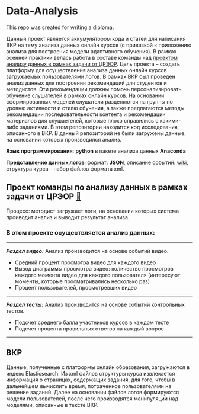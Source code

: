 # Data-Analysis
This repo was created for writing a diploma.

Данный проект является аккумулятором кода и статей для написания ВКР на тему анализа данных онлайн курсов (с привязкой к приложению анализа для построения модели адаптивного обучения).
В рамках осенней практики велась работа в составе команды над [проектом анализу данных в рамках задачи от ЦРЭОР](https://github.com/SpbSUPractiseTeam). Цель проекта – создать платформу для осуществления анализа данных онлайн курсов загружаемых пользователями логов.
В рамках ВКР был проведен анализ данных для построения рекомендаций для студентов и методистов. Эти рекомендации должны помочь персонализировать обучение слушателей в рамках онлайн курсов. На основании сформированных моделей слушатели разделяются на группы по уровню активности и стилю обучения, а также предлагаются методы рекомендации последовательности контента и рекомендации материалов для слушаетелей, которые плохо справились с какими-либо заданиями. В этом репозитории находится код исследования, описанного в ВКР. В данный репозиторий не были загружены данные, на основании которых производился анализ.

**Язык программирования**: **python** в пакете анализа данных **Anaconda**

**Представление данных логов**: формат: **JSON**, описание событий: [wiki](https://github.com/RisaMagpie/Data-Analysis/wiki/%D0%94%D0%BE%D0%BA%D1%83%D0%BC%D0%B5%D0%BD%D1%82%D0%B0%D1%86%D0%B8%D1%8F), структура курса - набор файлов формата xml.

## Проект команды по анализу данных в рамках задачи от ЦРЭОР [:page_facing_up:](https://github.com/SpbSUPractiseTeam)
Процесс: методист загружает логи, на основании которых система проиводит анализ и выводит результат анализа.

### В этом проекте осуществляется анализ данных:
---
***Раздел видео:***
Анализ производится на основе событий видео.

- Средний процент просмотра видео для каждого видео
- Вывод диаграммы просмотра видео: количество просмотров каждого момента видео для каждого пользователя (интересуют моменты, которые просматривались несколько раз)
- Процент пользователей, просмотревших видео
---
***Раздел тесты:***
Анализ производится на основе событий контрольных тестов.

- Подсчет среднего балла участников курсов в каждом тесте
- Подсчет процента правильных ответов на каждый вопрос
---

## ВКР
Данные, полученные с платформы онлайн образования, загружаются в индекс Elasticsearch. Из xml файлов структуры курса извлекается информация о страницах, содержащих задания, для того, чтобы в дальнейшем вычислить время, потраченное пользователями на решение заданий.
Далее на основании файлов логов формируются модели пользователей, после чего производятся манипуляции над моделями, описанные в тексте ВКР.

